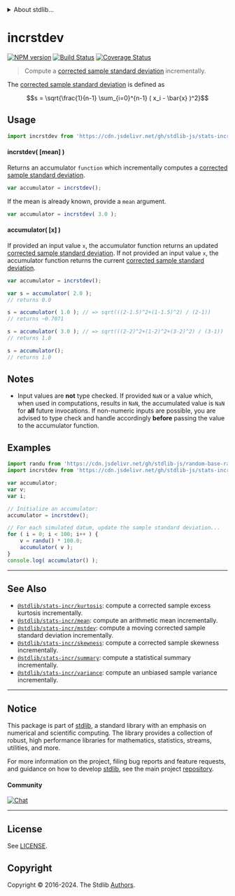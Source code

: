 <!--

@license Apache-2.0

Copyright (c) 2018 The Stdlib Authors.

Licensed under the Apache License, Version 2.0 (the "License");
you may not use this file except in compliance with the License.
You may obtain a copy of the License at

   http://www.apache.org/licenses/LICENSE-2.0

Unless required by applicable law or agreed to in writing, software
distributed under the License is distributed on an "AS IS" BASIS,
WITHOUT WARRANTIES OR CONDITIONS OF ANY KIND, either express or implied.
See the License for the specific language governing permissions and
limitations under the License.

-->


<details>
  <summary>
    About stdlib...
  </summary>
  <p>We believe in a future in which the web is a preferred environment for numerical computation. To help realize this future, we've built stdlib. stdlib is a standard library, with an emphasis on numerical and scientific computation, written in JavaScript (and C) for execution in browsers and in Node.js.</p>
  <p>The library is fully decomposable, being architected in such a way that you can swap out and mix and match APIs and functionality to cater to your exact preferences and use cases.</p>
  <p>When you use stdlib, you can be absolutely certain that you are using the most thorough, rigorous, well-written, studied, documented, tested, measured, and high-quality code out there.</p>
  <p>To join us in bringing numerical computing to the web, get started by checking us out on <a href="https://github.com/stdlib-js/stdlib">GitHub</a>, and please consider <a href="https://opencollective.com/stdlib">financially supporting stdlib</a>. We greatly appreciate your continued support!</p>
</details>

# incrstdev

[![NPM version][npm-image]][npm-url] [![Build Status][test-image]][test-url] [![Coverage Status][coverage-image]][coverage-url] <!-- [![dependencies][dependencies-image]][dependencies-url] -->

> Compute a [corrected sample standard deviation][sample-stdev] incrementally.

<section class="intro">

The [corrected sample standard deviation][sample-stdev] is defined as

<!-- <equation class="equation" label="eq:corrected_sample_standard_deviation" align="center" raw="s = \sqrt{\frac{1}{n-1} \sum_{i=0}^{n-1} ( x_i - \bar{x} )^2}" alt="Equation for the corrected sample standard deviation."> -->

```math
s = \sqrt{\frac{1}{n-1} \sum_{i=0}^{n-1} ( x_i - \bar{x} )^2}
```

<!-- <div class="equation" align="center" data-raw-text="s = \sqrt{\frac{1}{n-1} \sum_{i=0}^{n-1} ( x_i - \bar{x} )^2}" data-equation="eq:corrected_sample_standard_deviation">
    <img src="https://cdn.jsdelivr.net/gh/stdlib-js/stdlib@49d8cabda84033d55d7b8069f19ee3dd8b8d1496/lib/node_modules/@stdlib/stats/incr/stdev/docs/img/equation_corrected_sample_standard_deviation.svg" alt="Equation for the corrected sample standard deviation.">
    <br>
</div> -->

<!-- </equation> -->

</section>

<!-- /.intro -->



<section class="usage">

## Usage

```javascript
import incrstdev from 'https://cdn.jsdelivr.net/gh/stdlib-js/stats-incr-stdev@deno/mod.js';
```

#### incrstdev( \[mean] )

Returns an accumulator `function` which incrementally computes a [corrected sample standard deviation][sample-stdev].

```javascript
var accumulator = incrstdev();
```

If the mean is already known, provide a `mean` argument.

```javascript
var accumulator = incrstdev( 3.0 );
```

#### accumulator( \[x] )

If provided an input value `x`, the accumulator function returns an updated [corrected sample standard deviation][sample-stdev]. If not provided an input value `x`, the accumulator function returns the current [corrected sample standard deviation][sample-stdev].

```javascript
var accumulator = incrstdev();

var s = accumulator( 2.0 );
// returns 0.0

s = accumulator( 1.0 ); // => sqrt(((2-1.5)^2+(1-1.5)^2) / (2-1))
// returns ~0.7071

s = accumulator( 3.0 ); // => sqrt(((2-2)^2+(1-2)^2+(3-2)^2) / (3-1))
// returns 1.0

s = accumulator();
// returns 1.0
```

</section>

<!-- /.usage -->

<section class="notes">

## Notes

-   Input values are **not** type checked. If provided `NaN` or a value which, when used in computations, results in `NaN`, the accumulated value is `NaN` for **all** future invocations. If non-numeric inputs are possible, you are advised to type check and handle accordingly **before** passing the value to the accumulator function.

</section>

<!-- /.notes -->

<section class="examples">

## Examples

<!-- eslint no-undef: "error" -->

```javascript
import randu from 'https://cdn.jsdelivr.net/gh/stdlib-js/random-base-randu@deno/mod.js';
import incrstdev from 'https://cdn.jsdelivr.net/gh/stdlib-js/stats-incr-stdev@deno/mod.js';

var accumulator;
var v;
var i;

// Initialize an accumulator:
accumulator = incrstdev();

// For each simulated datum, update the sample standard deviation...
for ( i = 0; i < 100; i++ ) {
    v = randu() * 100.0;
    accumulator( v );
}
console.log( accumulator() );
```

</section>

<!-- /.examples -->

<!-- Section for related `stdlib` packages. Do not manually edit this section, as it is automatically populated. -->

<section class="related">

* * *

## See Also

-   <span class="package-name">[`@stdlib/stats-incr/kurtosis`][@stdlib/stats/incr/kurtosis]</span><span class="delimiter">: </span><span class="description">compute a corrected sample excess kurtosis incrementally.</span>
-   <span class="package-name">[`@stdlib/stats-incr/mean`][@stdlib/stats/incr/mean]</span><span class="delimiter">: </span><span class="description">compute an arithmetic mean incrementally.</span>
-   <span class="package-name">[`@stdlib/stats-incr/mstdev`][@stdlib/stats/incr/mstdev]</span><span class="delimiter">: </span><span class="description">compute a moving corrected sample standard deviation incrementally.</span>
-   <span class="package-name">[`@stdlib/stats-incr/skewness`][@stdlib/stats/incr/skewness]</span><span class="delimiter">: </span><span class="description">compute a corrected sample skewness incrementally.</span>
-   <span class="package-name">[`@stdlib/stats-incr/summary`][@stdlib/stats/incr/summary]</span><span class="delimiter">: </span><span class="description">compute a statistical summary incrementally.</span>
-   <span class="package-name">[`@stdlib/stats-incr/variance`][@stdlib/stats/incr/variance]</span><span class="delimiter">: </span><span class="description">compute an unbiased sample variance incrementally.</span>

</section>

<!-- /.related -->

<!-- Section for all links. Make sure to keep an empty line after the `section` element and another before the `/section` close. -->


<section class="main-repo" >

* * *

## Notice

This package is part of [stdlib][stdlib], a standard library with an emphasis on numerical and scientific computing. The library provides a collection of robust, high performance libraries for mathematics, statistics, streams, utilities, and more.

For more information on the project, filing bug reports and feature requests, and guidance on how to develop [stdlib][stdlib], see the main project [repository][stdlib].

#### Community

[![Chat][chat-image]][chat-url]

---

## License

See [LICENSE][stdlib-license].


## Copyright

Copyright &copy; 2016-2024. The Stdlib [Authors][stdlib-authors].

</section>

<!-- /.stdlib -->

<!-- Section for all links. Make sure to keep an empty line after the `section` element and another before the `/section` close. -->

<section class="links">

[npm-image]: http://img.shields.io/npm/v/@stdlib/stats-incr-stdev.svg
[npm-url]: https://npmjs.org/package/@stdlib/stats-incr-stdev

[test-image]: https://github.com/stdlib-js/stats-incr-stdev/actions/workflows/test.yml/badge.svg?branch=main
[test-url]: https://github.com/stdlib-js/stats-incr-stdev/actions/workflows/test.yml?query=branch:main

[coverage-image]: https://img.shields.io/codecov/c/github/stdlib-js/stats-incr-stdev/main.svg
[coverage-url]: https://codecov.io/github/stdlib-js/stats-incr-stdev?branch=main

<!--

[dependencies-image]: https://img.shields.io/david/stdlib-js/stats-incr-stdev.svg
[dependencies-url]: https://david-dm.org/stdlib-js/stats-incr-stdev/main

-->

[chat-image]: https://img.shields.io/gitter/room/stdlib-js/stdlib.svg
[chat-url]: https://app.gitter.im/#/room/#stdlib-js_stdlib:gitter.im

[stdlib]: https://github.com/stdlib-js/stdlib

[stdlib-authors]: https://github.com/stdlib-js/stdlib/graphs/contributors

[umd]: https://github.com/umdjs/umd
[es-module]: https://developer.mozilla.org/en-US/docs/Web/JavaScript/Guide/Modules

[deno-url]: https://github.com/stdlib-js/stats-incr-stdev/tree/deno
[umd-url]: https://github.com/stdlib-js/stats-incr-stdev/tree/umd
[esm-url]: https://github.com/stdlib-js/stats-incr-stdev/tree/esm
[branches-url]: https://github.com/stdlib-js/stats-incr-stdev/blob/main/branches.md

[stdlib-license]: https://raw.githubusercontent.com/stdlib-js/stats-incr-stdev/main/LICENSE

[sample-stdev]: https://en.wikipedia.org/wiki/Standard_deviation

<!-- <related-links> -->

[@stdlib/stats/incr/kurtosis]: https://github.com/stdlib-js/stats-incr-kurtosis/tree/deno

[@stdlib/stats/incr/mean]: https://github.com/stdlib-js/stats-incr-mean/tree/deno

[@stdlib/stats/incr/mstdev]: https://github.com/stdlib-js/stats-incr-mstdev/tree/deno

[@stdlib/stats/incr/skewness]: https://github.com/stdlib-js/stats-incr-skewness/tree/deno

[@stdlib/stats/incr/summary]: https://github.com/stdlib-js/stats-incr-summary/tree/deno

[@stdlib/stats/incr/variance]: https://github.com/stdlib-js/stats-incr-variance/tree/deno

<!-- </related-links> -->

</section>

<!-- /.links -->
